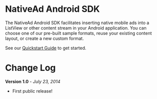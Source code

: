 
NativeAd Android SDK
===========

The  NativeAd Android SDK facilitates inserting native mobile ads into a ListView or other content stream in your Android application. You can choose one of our pre-built sample formats, reuse your existing content layout, or create a new custom format.

See our [Quickstart Guide](https://native.atlassian.net/wiki/display/NMS/Integrate+with+Android) to get started.

Change Log
===========

**Version 1.0** - *July 23, 2014*
* First public release!


